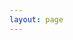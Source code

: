 ```yaml
---
layout: page
---
```


<script setup lang="ts">
import { useData } from 'vitepress'
import { data as submissions } from '#loaders/allSubmissions.zh-tw.data.ts'
import { computed } from 'vue';

const { params } = useData();
const sessionCode = computed(() => {
    return params.value?.session;
})
</script>

<SessionsPage locale="zh-tw" :session-code="sessionCode" :submissions="submissions" />
